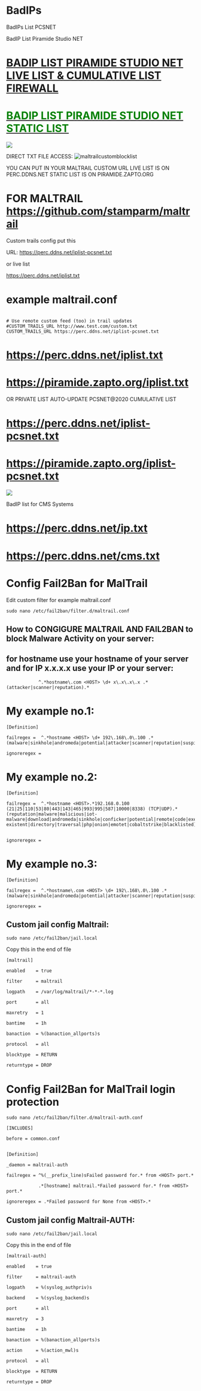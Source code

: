 # BadIPs
BadIPs List PCSNET

BadIP List Piramide Studio NET

<a href="https://perc.ddns.net/iplist.txt" title="BadIP List PCSNET Live list"><h1 style="color:green;">BADIP LIST PIRAMIDE STUDIO NET LIVE LIST & CUMULATIVE LIST FIREWALL</h1></a>
<a href="https://piramide.zapto.org/iplist.txt" title="BadIP List PCSNET"><h1 style="color:green;">BADIP LIST PIRAMIDE STUDIO NET STATIC LIST</h1></a>

<a href="https://perc.ddns.net/iplist-pcsnet.txt" title="BAD IPS LIST DOWNLOAD TXT File Comulative list 24h autoupdate WinNTServer/Linux PCSNET" ><img src="https://piramide.zapto.org/i/123enigmaddl.png" /></a>


DIRECT TXT FILE ACCESS:
![maltrailcustomblocklist](https://user-images.githubusercontent.com/27965834/221394264-90eb74a7-0867-4938-89ae-6c2dcc5b5711.jpg)

YOU CAN PUT IN YOUR MALTRAIL CUSTOM URL LIVE LIST IS ON PERC.DDNS.NET STATIC LIST IS ON PIRAMIDE.ZAPTO.ORG 

# FOR MALTRAIL <a href="https://github.com/stamparm/maltrail" title="MalTrail">https://github.com/stamparm/maltrail</a>

Custom trails config put this 

URL: https://perc.ddns.net/iplist-pcsnet.txt 

or live list 

https://perc.ddns.net/iplist.txt 

# example maltrail.conf
<code>
# Use remote custom feed (too) in trail updates
#CUSTOM_TRAILS_URL http://www.test.com/custom.txt
CUSTOM_TRAILS_URL https://perc.ddns.net/iplist-pcsnet.txt
</code>

<a href="https://perc.ddns.net/iplist.txt" title="BadIP List PCSNET"><h1 style="color:green;">https://perc.ddns.net/iplist.txt</h1></a>

<a href="https://piramide.zapto.org/iplist.txt" title="BadIP List PCSNET"><h1 style="color:green;">https://piramide.zapto.org/iplist.txt</h1></a>

OR PRIVATE LIST AUTO-UPDATE PCSNET@2020 CUMULATIVE LIST

<a href="https://perc.ddns.net/iplist-pcsnet.txt" title="BadIP List RealTime-PCSNET"><h1 style="color:green;">https://perc.ddns.net/iplist-pcsnet.txt</h1></a>
<a href="https://piramide.zapto.org/iplist-pcsnet.txt" title="BadIP List PCSNET Comulative"><h1 style="color:green;">https://piramide.zapto.org/iplist-pcsnet.txt</h1></a>

<a href="https://pcsnet.myftp.org/" title="Piramide Studio NET" ><img src="https://piramide.zapto.org/i/education_pcs.png" /></a>

BadIP list for CMS Systems
<a href="https://perc.ddns.net/ip.txt" title="BadIP List for CMS Systems Wordpress/Drupal/Joomla"><h1 style="color:green;">https://perc.ddns.net/ip.txt</h1></a>
<a href="https://perc.ddns.net/cms.txt" title="BadIP List for CMS Systems Wordpress/Drupal"><h1 style="color:green;">https://perc.ddns.net/cms.txt</h1></a>

# Config Fail2Ban for MalTrail

Edit custom filter for example maltrail.conf
```
sudo nano /etc/fail2ban/filter.d/maltrail.conf
```
## How to CONGIGURE MALTRAIL AND FAIL2BAN to block Malware Activity on your server:
## for hostname use your hostname of your server and for IP x\.x\.x\.x use your IP or your server:
```
            ^.*hostname\.com <HOST> \d+ x\.x\.x\.x .*(attacker|scanner|reputation).*
```
# My example no.1:
```
[Definition]

failregex =  ^.*hostname <HOST> \d+ 192\.168\.0\.100 .*(malware|sinkhole|andromeda|potential|attacker|scanner|reputation|suspicious).*

ignoreregex = 

```
# My example no.2:
```
[Definition]

failregex =  ^.*hostname <HOST>.*192.168.0.100 (21|25|110|53|80|443|143|465|993|995|587|10000|8338) (TCP|UDP).*(reputation|malware|malicious|iot-malware|download|andromeda|sinkhole|conficker|potential|remote|code|execution|probe|config|file|access|systembc|xss|injection|non-existent|directory|traversal|php|onion|emotet|cobaltstrike|blacklisted).* 

                        
ignoreregex = 
```
# My example no.3:
```
[Definition]

failregex =  ^.*hostname\.com <HOST> \d+ 192\.168\.0\.100 .*(malware|sinkhole|andromeda|potential|attacker|scanner|reputation|suspicious).*

ignoreregex = 
```
## Custom jail config Maltrail:
```
sudo nano /etc/fail2ban/jail.local
```
Copy this in the end of file
```
[maltrail]

enabled    = true

filter     = maltrail

logpath    = /var/log/maltrail/*-*-*.log

port       = all

maxretry   = 1

bantime    = 1h

banaction  = %(banaction_allports)s

protocol   = all

blocktype  = RETURN

returntype = DROP
```

# Config Fail2Ban for MalTrail login protection
```
sudo nano /etc/fail2ban/filter.d/maltrail-auth.conf
```
```
[INCLUDES]

before = common.conf


[Definition]

_daemon = maltrail-auth

failregex = ^%(__prefix_line)sFailed password for.* from <HOST> port.*

            .*[hostname] maltrail.*Failed password for.* from <HOST> port.*

ignoreregex = .*Failed password for None from <HOST>.*
```
## Custom jail config Maltrail-AUTH:
```
sudo nano /etc/fail2ban/jail.local
```
Copy this in the end of file
```
[maltrail-auth]

enabled    = true

filter     = maltrail-auth

logpath    = %(syslog_authpriv)s

backend    = %(syslog_backend)s

port       = all

maxretry   = 3

bantime    = 1h

banaction  = %(banaction_allports)s

action     = %(action_mwl)s

protocol   = all

blocktype  = RETURN

returntype = DROP

```

